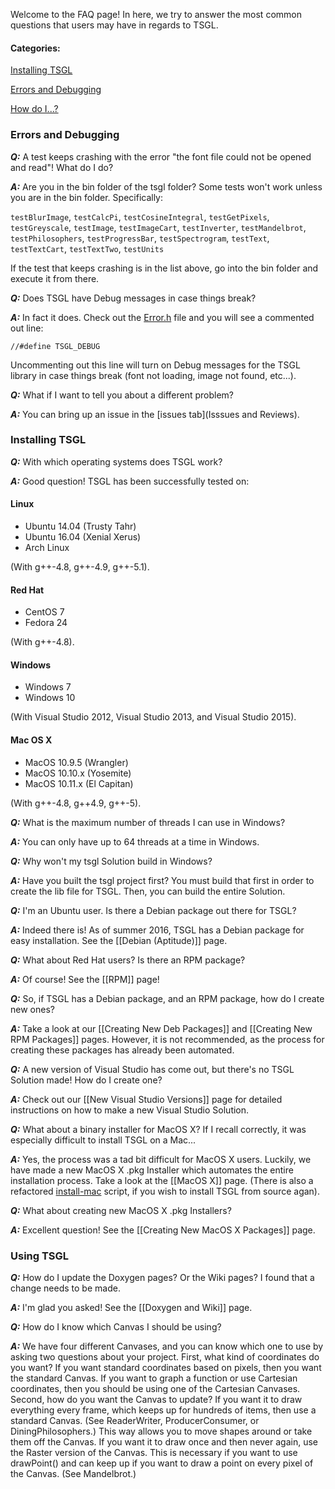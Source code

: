 Welcome to the FAQ page! In here, we try to answer the most common questions that users may have in regards to TSGL.

#### Categories: ####

[Installing TSGL](#installing-tsgl)

[Errors and Debugging](#errors-and-debugging)

[How do I...?](#using-tsgl)

### Errors and Debugging ###

***Q:*** A test keeps crashing with the error "the font file could not be opened and read"! What do I do?

***A:*** Are you in the bin folder of the tsgl folder? Some tests won't work unless you are in the bin folder. Specifically:

```testBlurImage```, ```testCalcPi```, ```testCosineIntegral```, ```testGetPixels```, ```testGreyscale```,  ```testImage```, ```testImageCart```, ```testInverter```, ```testMandelbrot```, ```testPhilosophers```, ```testProgressBar```, ```testSpectrogram```, ```testText```, ```testTextCart```, ```testTextTwo```, ```testUnits```

If the test that keeps crashing is in the list above, go into the bin folder and execute it from there.

***Q:*** Does TSGL have Debug messages in case things break?

***A:*** In fact it does. Check out the [Error.h](http://calvin-cs.github.io/TSGL/html/_error_8h_source.html) file and you will see a commented out line:

~~~{.cpp}
//#define TSGL_DEBUG
~~~

Uncommenting out this line will turn on Debug messages for the TSGL library in case things break (font not loading, image not found, etc...).

***Q:*** What if I want to tell you about a different problem?

***A:*** You can bring up an issue in the [issues tab](Isssues and Reviews).

### Installing TSGL ###

***Q:*** With which operating systems does TSGL work?

***A:*** Good question! TSGL has been successfully tested on:

#### Linux

* Ubuntu 14.04 (Trusty Tahr)
* Ubuntu 16.04 (Xenial Xerus)
* Arch Linux

(With g++-4.8, g++-4.9, g++-5.1).

#### Red Hat

* CentOS 7
* Fedora 24

(With g++-4.8).

#### Windows

* Windows 7
* Windows 10

(With Visual Studio 2012, Visual Studio 2013, and Visual Studio 2015).

#### Mac OS X

* MacOS 10.9.5 (Wrangler)
* MacOS 10.10.x (Yosemite)
* MacOS 10.11.x (El Capitan)

(With g++-4.8, g++4.9, g++-5).

***Q:*** What is the maximum number of threads I can use in Windows?

***A:*** You can only have up to 64 threads at a time in Windows.

***Q:*** Why won't my tsgl Solution build in Windows?

***A:*** Have you built the tsgl project first? You must build that first in order to create the lib file for TSGL. Then, you can build the entire Solution.

***Q:*** I'm an Ubuntu user. Is there a Debian package out there for TSGL?

***A:*** Indeed there is! As of summer 2016, TSGL has a Debian package for easy installation. See the [[Debian (Aptitude)]] page.

***Q:*** What about Red Hat users? Is there an RPM package?

***A:*** Of course! See the [[RPM]] page!

***Q:*** So, if TSGL has a Debian package, and an RPM package, how do I create new ones?

***A:*** Take a look at our [[Creating New Deb Packages]] and [[Creating New RPM Packages]] pages. However, it is not recommended, as the process for creating these packages has already been automated.

***Q:*** A new version of Visual Studio has come out, but there's no TSGL Solution made! How do I create one?

***A:*** Check out our [[New Visual Studio Versions]] page for detailed instructions on how to make a new Visual Studio Solution.

***Q:*** What about a binary installer for MacOS X? If I recall correctly, it was especially difficult to install TSGL on a Mac...

***A:*** Yes, the process was a tad bit difficult for MacOS X users. Luckily, we have made a new MacOS X .pkg Installer which automates the entire installation process. Take a look at the [[MacOS X]] page. (There is also a refactored [install-mac](https://github.com/Calvin-CS/TSGL/blob/master/install-mac) script, if you wish to install TSGL from source agan).

***Q:*** What about creating new MacOS X .pkg Installers?

***A:*** Excellent question! See the [[Creating New MacOS X Packages]] page.

### Using TSGL ###

***Q:*** How do I update the Doxygen pages? Or the Wiki pages? I found that a change needs to be made.

***A:*** I'm glad you asked! See the [[Doxygen and Wiki]] page.

***Q:*** How do I know which Canvas I should be using?

***A:*** We have four different Canvases, and you can know which one to use by asking two questions about your project. First, what kind of coordinates do you want? If you want standard coordinates based on pixels, then you want the standard Canvas. If you want to graph a function or use Cartesian coordinates, then you should be using one of the Cartesian Canvases. Second, how do you want the Canvas to update? If you want it to draw everything every frame, which keeps up for hundreds of items, then use a standard Canvas. (See ReaderWriter, ProducerConsumer, or DiningPhilosophers.) This way allows you to move shapes around or take them off the Canvas. If you want it to draw once and then never again, use the Raster version of the Canvas. This is necessary if you want to use drawPoint() and can keep up if you want to draw a point on every pixel of the Canvas. (See Mandelbrot.)
